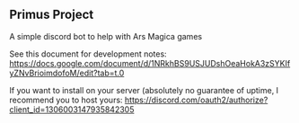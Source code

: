 ## Primus Project ##

A simple discord bot to help with Ars Magica games

See this document for development notes: 
https://docs.google.com/document/d/1NRkhBS9USJUDshOeaHokA3zSYKIfyZNvBrioimdofoM/edit?tab=t.0

If you want to install on your server (absolutely no guarantee of uptime, I recommend you to host yours: https://discord.com/oauth2/authorize?client_id=1306003147935842305
